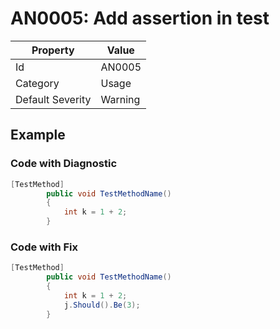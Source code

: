 # AN0005: Add assertion in test

| Property                    | Value    |
| --------------------------- | -------- |
| Id                          | AN0005   |
| Category                    | Usage    |
| Default Severity            | Warning  |

## Example

### Code with Diagnostic

```csharp
[TestMethod]
		public void TestMethodName()
		{
			int k = 1 + 2;
		}
```

### Code with Fix

```csharp
[TestMethod]
		public void TestMethodName()
		{
			int k = 1 + 2;
			j.Should().Be(3);
		}
```
